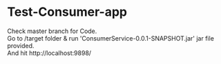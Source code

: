 # Test-Consumer-app

Check master branch for Code. <br>
Go to /target folder & run 'ConsumerService-0.0.1-SNAPSHOT.jar' jar file provided.  <br>
And hit http://localhost:9898/

